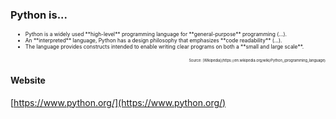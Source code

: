 ### Python is...
<ul>
<li style="font-size:0.6em;">Python is a widely used **high-level** programming language for **general-purpose** programming (...).</li>
<li style="font-size:0.6em;">An **interpreted** language, Python has a design philosophy that emphasizes **code readability** (...).</li>
<li style="font-size:0.6em;">The language provides constructs intended to enable writing clear programs on both a **small and large scale**.</li>
</ul>

<div style="text-align:right; font-size:0.4em;">Source: [Wikipedia](https://en.wikipedia.org/wiki/Python_(programming_language)</div>

#### Website
[https://www.python.org/](https://www.python.org/)
